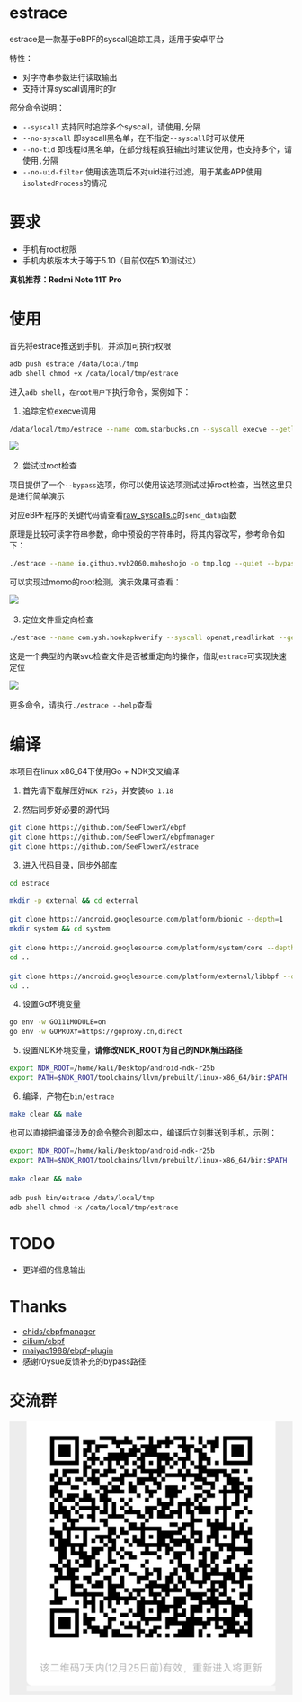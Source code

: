 # estrace

estrace是一款基于eBPF的syscall追踪工具，适用于安卓平台

特性：

- 对字符串参数进行读取输出
- 支持计算syscall调用时的lr

部分命令说明：

- `--syscall` 支持同时追踪多个syscall，请使用`,`分隔
- `--no-syscall` 即syscall黑名单，在不指定`--syscall`时可以使用
- `--no-tid` 即线程id黑名单，在部分线程疯狂输出时建议使用，也支持多个，请使用`,`分隔
- `--no-uid-filter` 使用该选项后不对uid进行过滤，用于某些APP使用`isolatedProcess`的情况

# 要求

- 手机有root权限
- 手机内核版本大于等于5.10（目前仅在5.10测试过）

**真机推荐：Redmi Note 11T Pro**

# 使用

首先将estrace推送到手机，并添加可执行权限

```bash
adb push estrace /data/local/tmp
adb shell chmod +x /data/local/tmp/estrace
```

进入`adb shell`，`在root用户下`执行命令，案例如下：

1. 追踪定位execve调用

```bash
/data/local/tmp/estrace --name com.starbucks.cn --syscall execve --getlr -o trace.log
```

![](./images/Snipaste_2022-11-22_17-10-18.png)

2. 尝试过root检查

项目提供了一个`--bypass`选项，你可以使用该选项测试过掉root检查，当然这里只是进行简单演示

对应eBPF程序的关键代码请查看[raw_syscalls.c](src/raw_syscalls.c)的`send_data`函数

原理是比较可读字符串参数，命中预设的字符串时，将其内容改写，参考命令如下：

```bash
./estrace --name io.github.vvb2060.mahoshojo -o tmp.log --quiet --bypass
```

可以实现过momo的root检测，演示效果可查看：

![](./images/oCam_2022_12_04_23_03_56_661.gif)

3. 定位文件重定向检查

```bash
./estrace --name com.ysh.hookapkverify --syscall openat,readlinkat --getpc -o tmp.log
```

这是一个典型的内联svc检查文件是否被重定向的操作，借助`estrace`可实现快速定位

![](./images/Snipaste_2022-12-05_10-25-14.png)

更多命令，请执行`./estrace --help`查看

# 编译

本项目在linux x86_64下使用Go + NDK交叉编译

1. 首先请下载解压好`NDK r25`，并安装`Go 1.18`

2. 然后同步好必要的源代码

```bash
git clone https://github.com/SeeFlowerX/ebpf
git clone https://github.com/SeeFlowerX/ebpfmanager
git clone https://github.com/SeeFlowerX/estrace
```

3. 进入代码目录，同步外部库

```bash
cd estrace
```

```bash
mkdir -p external && cd external

git clone https://android.googlesource.com/platform/bionic --depth=1
mkdir system && cd system

git clone https://android.googlesource.com/platform/system/core --depth=1
cd ..

git clone https://android.googlesource.com/platform/external/libbpf --depth=1
cd ..
```

4. 设置Go环境变量

```bash
go env -w GO111MODULE=on
go env -w GOPROXY=https://goproxy.cn,direct
```

5. 设置NDK环境变量，**请修改NDK_ROOT为自己的NDK解压路径**

```bash
export NDK_ROOT=/home/kali/Desktop/android-ndk-r25b
export PATH=$NDK_ROOT/toolchains/llvm/prebuilt/linux-x86_64/bin:$PATH
```

6. 编译，产物在`bin/estrace`

```bash
make clean && make
```

也可以直接把编译涉及的命令整合到脚本中，编译后立刻推送到手机，示例：

```bash
export NDK_ROOT=/home/kali/Desktop/android-ndk-r25b
export PATH=$NDK_ROOT/toolchains/llvm/prebuilt/linux-x86_64/bin:$PATH

make clean && make

adb push bin/estrace /data/local/tmp
adb shell chmod +x /data/local/tmp/estrace
```

# TODO

- 更详细的信息输出

# Thanks

- [ehids/ebpfmanager](https://github.com/ehids/ebpfmanager)
- [cilium/ebpf](https://github.com/cilium/ebpf)
- [maiyao1988/ebpf-plugin](https://github.com/maiyao1988/ebpf-plugin)
- 感谢r0ysue反馈补充的bypass路径

# 交流群

![](./images/IMG_20221218_135510.png)
